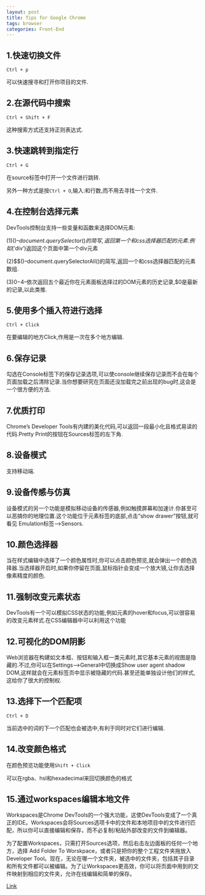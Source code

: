 ```yaml
---
layout: post
title: Tips for Google Chrome
tags: browser
categories: Front-End
---
```


## 1.快速切换文件

`Ctrl + p` 

可以快速搜寻和打开你项目的文件.


## 2.在源代码中搜索

`Ctrl + Shift + F`

这种搜索方式还支持正则表达式.


## 3.快速跳转到指定行

`Ctrl + G`

在source标签中打开一个文件进行跳转.

另外一种方式是按`Ctrl + O`,输入:和行数,而不用去寻找一个文件.

## 4.在控制台选择元素

DevTools控制台支持一些变量和函数来选择DOM元素:

(1)$()–document.querySelector()的简写,返回第一个和css选择器匹配的元素.例如$(‘div’)返回这个页面中第一个div元素

(2)$$()–document.querySelectorAll()的简写,返回一个和css选择器匹配的元素数组.

(3)$0-$4–依次返回五个最近你在元素面板选择过的DOM元素的历史记录,$0是最新的记录,以此类推.


## 5.使用多个插入符进行选择

`Ctrl + Click`

在要编辑的地方Click,作用是一次在多个地方编辑.


## 6.保存记录

勾选在Console标签下的保存记录选项,可以使console继续保存记录而不会在每个页面加载之后清除记录.当你想要研究在页面还没加载完之前出现的bug时,这会是一个很方便的方法.


## 7.优质打印

Chrome’s Developer Tools有内建的美化代码,可以返回一段最小化且格式易读的代码.Pretty Print的按钮在Sources标签的左下角.


## 8.设备模式

支持移动端.


## 9.设备传感与仿真

设备模式的另一个功能是模拟移动设备的传感器,例如触摸屏幕和加速计.你甚至可以恶搞你的地理位置.这个功能位于元素标签的底部,点击“show drawer”按钮,就可看见 Emulation标签-->Sensors.


## 10.颜色选择器

当在样式编辑中选择了一个颜色属性时,你可以点击颜色预览,就会弹出一个颜色选择器.当选择器开启时,如果你停留在页面,鼠标指针会变成一个放大镜,让你去选择像素精度的颜色.


## 11.强制改变元素状态

DevTools有一个可以模拟CSS状态的功能,例如元素的hover和focus,可以很容易的改变元素样式.在CSS编辑器中可以利用这个功能


## 12.可视化的DOM阴影

Web浏览器在构建如文本框、按钮和输入框一类元素时,其它基本元素的视图是隐藏的.不过,你可以在Settings-->General中切换成Show user agent shadow DOM,这样就会在元素标签页中显示被隐藏的代码.甚至还能单独设计他们的样式,这给你了很大的控制权.


## 13.选择下一个匹配项

`Ctrl + D`

当前选中的词的下一个匹配也会被选中,有利于同时对它们进行编辑.


## 14.改变颜色格式

在颜色预览功能使用`Shift + Click`

可以在rgba、hsl和hexadecimal来回切换颜色的格式


## 15.通过workspaces编辑本地文件

Workspaces是Chrome DevTools的一个强大功能，这使DevTools变成了一个真正的IDE。Workspaces会将Sources选项卡中的文件和本地项目中的文件进行匹配，所以你可以直接编辑和保存，而不必复制/粘贴外部改变的文件到编辑器。


为了配置Workspaces，只需打开Sources选项，然后右击左边面板的任何一个地方，选择 Add Folder To Worskpace，或者只是把你的整个工程文件夹拖放入Developer Tool。现在，无论在哪一个文件夹，被选中的文件夹，包括其子目录和所有文件都可以被编辑。为了让Workspaces更高效，你可以将页面中用到的文件映射到相应的文件夹，允许在线编辑和简单的保存。

<a href="https://www.w3cschool.cn/chromedevtools/ntao1oeh.html">
	Link</a>
